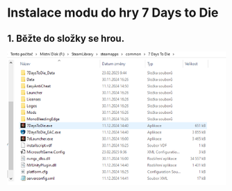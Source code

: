 # Instalace modu do hry 7 Days to Die
## 1. Běžte do složky se hrou.
![C:/SteamLibrary/steamapps/common/7 Days to Die](obrazek_1.png?raw=true)
